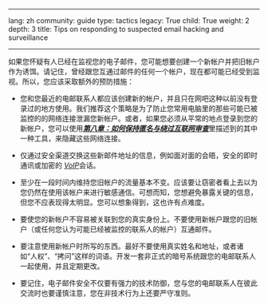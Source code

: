 

---

lang: zh
community: guide
type: tactics
legacy: True
child: True
weight: 2
depth: 3
title: Tips on responding to suspected email hacking and surveillance

---

如果您怀疑有人已经在监视您的电子邮件，您可能想要创建一个新帐户并把旧帐户作为诱饵。请记住，曾经跟您互通过邮件的任何一个帐户，现在都可能已经受到监视。所以，您应该采取额外的预防措施：

- 您和您最近的电邮联系人都应该创建新的帐户，并且只在网吧这种以前没有登录过的地方使用。我们推荐这个策略是为了防止您常用电脑里的那些可能已被监控的的网络连接泄漏您新帐户。或者，如果您必须从平常的地点登录到您的新帐户，您可以使用[***第八章：如何保持匿名与绕过互联网审查***](/zh/chapter-8)里描述到的其中一种工具，来隐藏这些网络连接。

- 仅通过安全渠道交换这些新邮件地址的信息，例如面对面的会晤，安全的即时通讯或加密的 [*VoIP*](/zh/glossary#VoIP)会话。

- 至少在一段时间内维持您旧帐户的流量基本不变。应该要让窃密者看上去以为您仍然在使用该帐户来进行敏感通信。可想而知，您想避免暴露关键的信息，但您不应表现得太明显。您可以想象得到，这也许有点难度。

- 要使您的新帐户不容易被关联到您的真实身份上。不要使用新帐户跟您的旧帐户（或任何您认为可能已经被监控的联系人的帐户）互通邮件。

- 要注意使用新帐户时所写的东西。最好不要使用真实姓名和地址，或者诸如“人权”、“拷问”这样的词语。开发一套非正式的暗号系统跟您的电邮联系人一起使用，并且定期更改。

- 要记住，电子邮件安全不仅要有强力的技术防御，您与您的电邮联系人在彼此交流时也要谨慎注意，您在非技术行为上还要严守准则。


